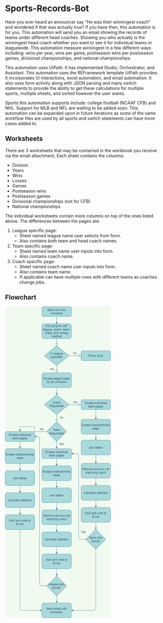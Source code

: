 # Sports-Records-Bot
Have you ever heard an announcer say “He was their winningest coach” and wondered if that was actually true? If you have then, this automation is for you. This automation will send you an email showing the records of teams under different head coaches. Showing you who actually is the winningest head coach whether you want to see it for individual teams or leaguewide.
This automation measure winningest in a few different ways including: wins per year, wins per game, postseason wins per postseason games, divisional championships, and national championships.


This automation uses UiPath. It has implemented Studio, Orchestrator, and Assistant. This automation uses the REFramework template UiPath provides. It incorporates Ui interactions, excel automation, and email automation. It also uses form activity along with JSON parsing and many switch statements to provide the ability to get these calculations for multiple sports, multiple sheets, and sorted however the user wants.

Sports this automation supports include: college football (NCAAF CFB) and NHL. Support for MLB and NFL are waiting to be added soon. This automation can be expanded upon in future iterations as some of the same workflow files are used by all sports and switch statements can have more cases added to.

## Worksheets
There are 3 worksheets that may be contained in the workbook you receive via the email attachment. Each sheet contains the columns:
- Division
- Years
- Wins
- Losses
- Games
- Postseason wins
- Postseason games
- Divisional championships (not for CFB)
- National championships

The individual worksheets contain more columns on top of the ones listed above. The differences between the pages are:
1. League specific page:
    - Sheet named league name user selects from form.
    - Also contains both team and head coach names.
2. Team specific page:
    - Sheet named team name user inputs into form.
    - Also contains coach name.
3. Coach specific page:
    - Sheet named coach name user inputs into form.
    - Also contains team name.
    - If applicable can have multiple rows with different teams as coaches change jobs.

## Flowchart
![Flowchart](https://github.com/nfh2019/Sports-Records-Bot/blob/master/SportsRecords.png)
